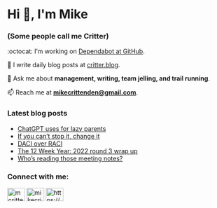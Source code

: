 # Hi 👋, I'm Mike
### (Some people call me Critter)

:octocat: I’m working on [Dependabot at GitHub](https://github.com/features/security).

📝 I write daily blog posts at [critter.blog](https://critter.blog).

💬 Ask me about **management, writing, team jelling, and trail running**.

📫 Reach me at **mikecrittenden@gmail.com**.

### Latest blog posts
<!-- BLOG-POST-LIST:START -->
- [ChatGPT uses for lazy parents](https://critter.blog/2023/01/13/chatgpt-uses-for-lazy-parents/)
- [If you can’t stop it, change it](https://critter.blog/2023/01/12/if-you-cant-stop-it-change-it/)
- [DACI over RACI](https://critter.blog/2023/01/11/daci-over-raci/)
- [The 12 Week Year: 2022 round 3 wrap up](https://critter.blog/2023/01/10/the-12-week-year-2022-round-3-wrap-up/)
- [Who’s reading those meeting notes?](https://critter.blog/2023/01/09/whos-reading-those-meeting-notes/)
<!-- BLOG-POST-LIST:END -->

<h3 align="left">Connect with me:</h3>
<p align="left">
<a href="https://twitter.com/mcrittenden" target="blank"><img align="center" src="https://raw.githubusercontent.com/rahuldkjain/github-profile-readme-generator/master/src/images/icons/Social/twitter.svg" alt="mcrittenden" height="30" width="40" /></a>
<a href="https://linkedin.com/in/mikecrittenden" target="blank"><img align="center" src="https://raw.githubusercontent.com/rahuldkjain/github-profile-readme-generator/master/src/images/icons/Social/linked-in-alt.svg" alt="mikecrittenden" height="30" width="40" /></a>
<a href="https://critter.blog/feed/" target="blank"><img align="center" src="https://raw.githubusercontent.com/rahuldkjain/github-profile-readme-generator/master/src/images/icons/Social/rss.svg" alt="https://critter.blog/feed/" height="30" width="40" /></a>
</p>
